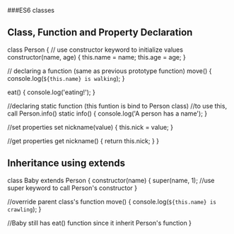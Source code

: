 ###ES6 classes

## Class, Function and Property Declaration

class Person {
  // use constructor keyword to initialize values
  constructor(name, age) { 
    this.name = name;
    this.age = age;
  }
  
  // declaring a function (same as previous prototype function)
  move() {
    console.log(`${this.name} is walking`);
  }
  
  eat() {
    console.log('eating!');
  }
  
  //declaring static function (this funtion is bind to Person class)
  //to use this, call Person.info()
  static info() {
    console.log('A person has a name');
  }
  
  //set properties
  set nickname(value) {
    this.nick = value;
  }
  
  //get properties
  get nickname() {
    return this.nick;
  }
}

## Inheritance using extends

class Baby extends Person {
  constructor(name) {
    super(name, 1); //use super keyword to call Person's constructor
  }
  
  //override parent class's function
  move() {
    console.log(`${this.name} is crawling`);
  }
  
  //Baby still has eat() function since it inherit Person's function
}
